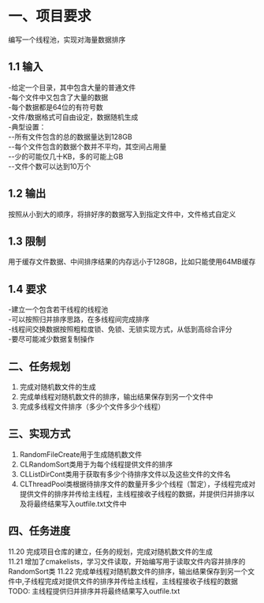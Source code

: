 # 一、项目要求  
编写一个线程池，实现对海量数据排序
## 1.1 输入  
-给定一个目录，其中包含大量的普通文件  
-每个文件中又包含了大量的数据  
-每个数据都是64位的有符号数  
-文件/数据格式可自由设定，数据随机生成  
-典型设置：  
--所有文件包含的总的数据量达到128GB  
--每个文件包含的数据个数并不平均，其空间占用量  
--少的可能仅几十KB，多的可能上GB  
--文件个数可以达到10万个  
## 1.2 输出  
按照从小到大的顺序，将排好序的数据写入到指定文件中，文件格式自定义
## 1.3 限制  
用于缓存文件数据、中间排序结果的内存远小于128GB，比如只能使用64MB缓存
## 1.4 要求
-建立一个包含若干线程的线程池  
-可以按照归并排序思路，在多线程间完成排序  
-线程间交换数据按照粗粒度锁、免锁、无锁实现方式，从低到高综合评分  
-要尽可能减少数据复制操作  

## 二、任务规划
1. 完成对随机数文件的生成  
2. 完成单线程对随机数文件的排序，输出结果保存到另一个文件中  
3. 完成多线程文件排序（多少个文件多少个线程）

## 三、实现方式
1. RandomFileCreate用于生成随机数文件
2. CLRandomSort类用于为每个线程提供文件的排序
3. CLListDirCont类用于获取有多少个待排序文件以及这些文件的文件名
4. CLThreadPool类根据待排序文件的数量开多少个线程（暂定），子线程完成对提供文件的排序并传给主线程，主线程接收子线程的数据，并提供归并排序以及将最终结果写入outfile.txt文件中

## 四、任务进度
11.20 完成项目仓库的建立，任务的规划，完成对随机数文件的生成  
11.21 增加了cmakelists，学习文件读取，开始编写用于读取文件内容并排序的RandomSort类
11.22 完成单线程对随机数文件的排序，输出结果保存到另一个文件中,子线程完成对提供文件的排序并传给主线程，主线程接收子线程的数据
TODO:
主线程提供归并排序并将最终结果写入outfile.txt
  